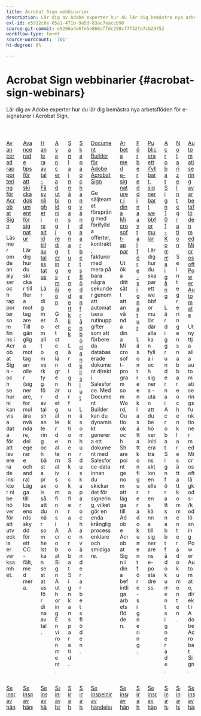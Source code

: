 ```yaml
---
title: Acrobat Sign webbinarier
description: Lär dig av Adobe experter hur du lär dig bemästra nya arbetsflöden för e-signaturer i Acrobat Sign.
exl-id: e5912c6e-65a1-471b-9a5d-83ac7eaccb90
source-git-commit: e9206a4e6fe5e866affdc298cf7f32fe7cb29752
workflow-type: tm+mt
source-wordcount: '701'
ht-degree: 0%

---
```


# Acrobat Sign webbinarier {#acrobat-sign-webinars}

Lär dig av Adobe experter hur du lär dig bemästra nya arbetsflöden för e-signaturer i Acrobat Sign.

<!-- CARDS

* https://experienceleague.adobe.com/sv/docs/events/acrobat-sign-webinars/advanced-reporting
* https://experienceleague.adobe.com/sv/docs/events/acrobat-sign-webinars/advanced-sending-documents-signature
* https://experienceleague.adobe.com/sv/docs/events/acrobat-sign-webinars/agreement-status
* https://experienceleague.adobe.com/sv/docs/events/acrobat-sign-webinars/authoring-environment
* https://experienceleague.adobe.com/sv/docs/events/acrobat-sign-webinars/collect-signatures
* https://experienceleague.adobe.com/sv/docs/events/acrobat-sign-webinars/create-use-workflows
* https://experienceleague.adobe.com/sv/docs/events/acrobat-sign-webinars/document-builder
* https://experienceleague.adobe.com/sv/docs/events/acrobat-sign-webinars/e-signature-microsoft
* https://experienceleague.adobe.com/sv/docs/events/acrobat-sign-webinars/e-signature-setup
* https://experienceleague.adobe.com/sv/docs/events/acrobat-sign-webinars/fillable-signable-web-form
* https://experienceleague.adobe.com/sv/docs/events/acrobat-sign-webinars/getting-started
* https://experienceleague.adobe.com/sv/docs/events/acrobat-sign-webinars/notarize
* https://experienceleague.adobe.com/sv/docs/events/acrobat-sign-webinars/workflow-automations

-->
<!-- START CARDS HTML - DO NOT MODIFY BY HAND -->
<div class="columns">
    <div class="column is-half-tablet is-half-desktop is-one-third-widescreen" aria-label="Advanced Reporting for Acrobat Sign">
        <div class="card" style="height: 100%; display: flex; flex-direction: column; height: 100%;">
            <div class="card-image">
                <figure class="image x-is-16by9">
                    <a href="https://experienceleague.adobe.com/sv/docs/events/acrobat-sign-webinars/advanced-reporting" title="Avancerad rapportering för Acrobat Sign">
                        <img class="is-bordered-r-small" src="https://video.tv.adobe.com/v/3428191/?format=jpeg&nocache=1731453823479" alt="Avancerad rapportering för Acrobat Sign"
                             style="width: 100%; aspect-ratio: 16 / 9; object-fit: cover; overflow: hidden; display: block; margin: auto;">
                    </a>
                </figure>
            </div>
            <div class="card-content is-padded-small" style="display: flex; flex-direction: column; flex-grow: 1; justify-content: space-between;">
                <div class="top-card-content">
                    <p class="headline is-size-6 has-text-weight-bold">
                        <a href="https://experienceleague.adobe.com/sv/docs/events/acrobat-sign-webinars/advanced-reporting" title="Avancerad rapportering för Acrobat Sign">Avancerad rapportering för Acrobat Sign</a>
                    </p>
                    <p class="is-size-6">Läs mer om de analyser och rapporter som finns i Acrobat Sign - och se hur ni kan visa data för att leverera de insikter ni behöver för att utveckla er verksamhet.</p>
                </div>
                <a href="https://experienceleague.adobe.com/sv/docs/events/acrobat-sign-webinars/advanced-reporting" class="spectrum-Button spectrum-Button--outline spectrum-Button--primary spectrum-Button--sizeM" style="align-self: flex-start; margin-top: 1rem;">
                    <span class="spectrum-Button-label has-no-wrap has-text-weight-bold"> Se inspelningen av händelsen </span>
                </a>
            </div>
        </div>
    </div>
    <div class="column is-half-tablet is-half-desktop is-one-third-widescreen" aria-label="Advanced Tips for Sending Documents for Signature">
        <div class="card" style="height: 100%; display: flex; flex-direction: column; height: 100%;">
            <div class="card-image">
                <figure class="image x-is-16by9">
                    <a href="https://experienceleague.adobe.com/sv/docs/events/acrobat-sign-webinars/advanced-sending-documents-signature" title="Avancerade tips för att skicka dokument för signering">
                        <img class="is-bordered-r-small" src="https://video.tv.adobe.com/v/3428186/?format=jpeg&nocache=1731453823460" alt="Avancerade tips för att skicka dokument för signering"
                             style="width: 100%; aspect-ratio: 16 / 9; object-fit: cover; overflow: hidden; display: block; margin: auto;">
                    </a>
                </figure>
            </div>
            <div class="card-content is-padded-small" style="display: flex; flex-direction: column; flex-grow: 1; justify-content: space-between;">
                <div class="top-card-content">
                    <p class="headline is-size-6 has-text-weight-bold">
                        <a href="https://experienceleague.adobe.com/sv/docs/events/acrobat-sign-webinars/advanced-sending-documents-signature" title="Avancerade tips för att skicka dokument för signering">Avancerade tips för att skicka dokument för signatur</a>
                    </p>
                    <p class="is-size-6">Lär dig hur du skickar till flera mottagare Tillgängliga mottagarroller (signerare, formuläranvändare, delegerare och andra) Lägga till lösenordsskydd för ett CC-fält, med mera.</p>
                </div>
                <a href="https://experienceleague.adobe.com/sv/docs/events/acrobat-sign-webinars/advanced-sending-documents-signature" class="spectrum-Button spectrum-Button--outline spectrum-Button--primary spectrum-Button--sizeM" style="align-self: flex-start; margin-top: 1rem;">
                    <span class="spectrum-Button-label has-no-wrap has-text-weight-bold"> Se inspelningen av händelsen </span>
                </a>
            </div>
        </div>
    </div>
    <div class="column is-half-tablet is-half-desktop is-one-third-widescreen" aria-label="Manage Agreements - Get Real-Time Visibility into Agreement Status">
        <div class="card" style="height: 100%; display: flex; flex-direction: column; height: 100%;">
            <div class="card-image">
                <figure class="image x-is-16by9">
                    <a href="https://experienceleague.adobe.com/sv/docs/events/acrobat-sign-webinars/agreement-status" title="Hantera avtal - Få realtidssynlighet till avtalsstatus">
                        <img class="is-bordered-r-small" src="https://video.tv.adobe.com/v/3428190/?format=jpeg&nocache=1731453823516" alt="Hantera avtal - Få realtidssynlighet till avtalsstatus"
                             style="width: 100%; aspect-ratio: 16 / 9; object-fit: cover; overflow: hidden; display: block; margin: auto;">
                    </a>
                </figure>
            </div>
            <div class="card-content is-padded-small" style="display: flex; flex-direction: column; flex-grow: 1; justify-content: space-between;">
                <div class="top-card-content">
                    <p class="headline is-size-6 has-text-weight-bold">
                        <a href="https://experienceleague.adobe.com/sv/docs/events/acrobat-sign-webinars/agreement-status" title="Hantera avtal - Få realtidssynlighet till avtalsstatus">Hantera avtal - Få synlighet i realtid till avtalsstatus</a>
                    </p>
                    <p class="is-size-6">Lär dig mer om allt om verktyg för avtalshantering och bästa praxis så att du när som helst kan se status för dina avtal.</p>
                </div>
                <a href="https://experienceleague.adobe.com/sv/docs/events/acrobat-sign-webinars/agreement-status" class="spectrum-Button spectrum-Button--outline spectrum-Button--primary spectrum-Button--sizeM" style="align-self: flex-start; margin-top: 1rem;">
                    <span class="spectrum-Button-label has-no-wrap has-text-weight-bold"> Se inspelningen av händelsen </span>
                </a>
            </div>
        </div>
    </div>
    <div class="column is-half-tablet is-half-desktop is-one-third-widescreen" aria-label="Advanced Training on Authoring Environment">
        <div class="card" style="height: 100%; display: flex; flex-direction: column; height: 100%;">
            <div class="card-image">
                <figure class="image x-is-16by9">
                    <a href="https://experienceleague.adobe.com/sv/docs/events/acrobat-sign-webinars/authoring-environment" title="Avancerad utbildning i redigeringsmiljön">
                        <img class="is-bordered-r-small" src="https://video.tv.adobe.com/v/3428189/?format=jpeg&nocache=1731453823517" alt="Avancerad utbildning i redigeringsmiljön"
                             style="width: 100%; aspect-ratio: 16 / 9; object-fit: cover; overflow: hidden; display: block; margin: auto;">
                    </a>
                </figure>
            </div>
            <div class="card-content is-padded-small" style="display: flex; flex-direction: column; flex-grow: 1; justify-content: space-between;">
                <div class="top-card-content">
                    <p class="headline is-size-6 has-text-weight-bold">
                        <a href="https://experienceleague.adobe.com/sv/docs/events/acrobat-sign-webinars/authoring-environment" title="Avancerad utbildning i redigeringsmiljön">Avancerad utbildning i redigeringsmiljön</a>
                    </p>
                    <p class="is-size-6">Gå ett steg längre när det gäller de alternativ som finns i Acrobat Sign Authoring Environment.</p>
                </div>
                <a href="https://experienceleague.adobe.com/sv/docs/events/acrobat-sign-webinars/authoring-environment" class="spectrum-Button spectrum-Button--outline spectrum-Button--primary spectrum-Button--sizeM" style="align-self: flex-start; margin-top: 1rem;">
                    <span class="spectrum-Button-label has-no-wrap has-text-weight-bold"> Se inspelningen av händelsen </span>
                </a>
            </div>
        </div>
    </div>
    <div class="column is-half-tablet is-half-desktop is-one-third-widescreen" aria-label="Collect Many Signatures with One Click">
        <div class="card" style="height: 100%; display: flex; flex-direction: column; height: 100%;">
            <div class="card-image">
                <figure class="image x-is-16by9">
                    <a href="https://experienceleague.adobe.com/sv/docs/events/acrobat-sign-webinars/collect-signatures" title="Samla in många signaturer med ett klick">
                        <img class="is-bordered-r-small" src="https://video.tv.adobe.com/v/3428188/?format=jpeg&nocache=1731453823488" alt="Samla in många signaturer med ett klick"
                             style="width: 100%; aspect-ratio: 16 / 9; object-fit: cover; overflow: hidden; display: block; margin: auto;">
                    </a>
                </figure>
            </div>
            <div class="card-content is-padded-small" style="display: flex; flex-direction: column; flex-grow: 1; justify-content: space-between;">
                <div class="top-card-content">
                    <p class="headline is-size-6 has-text-weight-bold">
                        <a href="https://experienceleague.adobe.com/sv/docs/events/acrobat-sign-webinars/collect-signatures" title="Samla in många signaturer med ett klick">Samla in många signaturer med ett klick</a>
                    </p>
                    <p class="is-size-6">Lär dig hur funktionen Skicka flera i Acrobat Sign kan spara tid.</p>
                </div>
                <a href="https://experienceleague.adobe.com/sv/docs/events/acrobat-sign-webinars/collect-signatures" class="spectrum-Button spectrum-Button--outline spectrum-Button--primary spectrum-Button--sizeM" style="align-self: flex-start; margin-top: 1rem;">
                    <span class="spectrum-Button-label has-no-wrap has-text-weight-bold"> Se inspelningen av händelsen </span>
                </a>
            </div>
        </div>
    </div>
    <div class="column is-half-tablet is-half-desktop is-one-third-widescreen" aria-label="Creating and Using Workflows from Beginning to End">
        <div class="card" style="height: 100%; display: flex; flex-direction: column; height: 100%;">
            <div class="card-image">
                <figure class="image x-is-16by9">
                    <a href="https://experienceleague.adobe.com/sv/docs/events/acrobat-sign-webinars/create-use-workflows" title="Skapa och använda arbetsflöden från början till slut">
                        <img class="is-bordered-r-small" src="https://video.tv.adobe.com/v/3428192/?format=jpeg&nocache=1731453823485" alt="Skapa och använda arbetsflöden från början till slut"
                             style="width: 100%; aspect-ratio: 16 / 9; object-fit: cover; overflow: hidden; display: block; margin: auto;">
                    </a>
                </figure>
            </div>
            <div class="card-content is-padded-small" style="display: flex; flex-direction: column; flex-grow: 1; justify-content: space-between;">
                <div class="top-card-content">
                    <p class="headline is-size-6 has-text-weight-bold">
                        <a href="https://experienceleague.adobe.com/sv/docs/events/acrobat-sign-webinars/create-use-workflows" title="Skapa och använda arbetsflöden från början till slut">Skapa och använda arbetsflöden från början till slut</a>
                    </p>
                    <p class="is-size-6">Läs om hur du skapar och använder arbetsflöden.</p>
                </div>
                <a href="https://experienceleague.adobe.com/sv/docs/events/acrobat-sign-webinars/create-use-workflows" class="spectrum-Button spectrum-Button--outline spectrum-Button--primary spectrum-Button--sizeM" style="align-self: flex-start; margin-top: 1rem;">
                    <span class="spectrum-Button-label has-no-wrap has-text-weight-bold"> Se inspelningen av händelsen </span>
                </a>
            </div>
        </div>
    </div>
    <div class="column is-half-tablet is-half-desktop is-one-third-widescreen" aria-label="Document Builder for Adobe Acrobat Sign">
        <div class="card" style="height: 100%; display: flex; flex-direction: column; height: 100%;">
            <div class="card-image">
                <figure class="image x-is-16by9">
                    <a href="https://experienceleague.adobe.com/sv/docs/events/acrobat-sign-webinars/document-builder" title="Document Builder för Adobe Acrobat Sign">
                        <img class="is-bordered-r-small" src="https://video.tv.adobe.com/v/3428193/?format=jpeg&nocache=1731453823516" alt="Document Builder för Adobe Acrobat Sign"
                             style="width: 100%; aspect-ratio: 16 / 9; object-fit: cover; overflow: hidden; display: block; margin: auto;">
                    </a>
                </figure>
            </div>
            <div class="card-content is-padded-small" style="display: flex; flex-direction: column; flex-grow: 1; justify-content: space-between;">
                <div class="top-card-content">
                    <p class="headline is-size-6 has-text-weight-bold">
                        <a href="https://experienceleague.adobe.com/sv/docs/events/acrobat-sign-webinars/document-builder" title="Document Builder för Adobe Acrobat Sign">Document Builder för Adobe Acrobat Sign</a>
                    </p>
                    <p class="is-size-6">Ge säljteamet försprång med förifyllda offerter, kontrakt, fakturor med mera på bara några sekunder genom att automatisera rutinuppgifter som att förbereda databaserade dokument direkt i Salesforce. Med Document Builder kan du dynamiskt generera ett dokument med Salesforce-data innan du skickar det för signering, vilket gör en enda krånglig process enklare och smidigare.</p>
                </div>
                <a href="https://experienceleague.adobe.com/sv/docs/events/acrobat-sign-webinars/document-builder" class="spectrum-Button spectrum-Button--outline spectrum-Button--primary spectrum-Button--sizeM" style="align-self: flex-start; margin-top: 1rem;">
                    <span class="spectrum-Button-label has-no-wrap has-text-weight-bold"> Se inspelningen av händelsen </span>
                </a>
            </div>
        </div>
    </div>
    <div class="column is-half-tablet is-half-desktop is-one-third-widescreen" aria-label="Work with e-signatures in your Microsoft apps">
        <div class="card" style="height: 100%; display: flex; flex-direction: column; height: 100%;">
            <div class="card-image">
                <figure class="image x-is-16by9">
                    <a href="https://experienceleague.adobe.com/sv/docs/events/acrobat-sign-webinars/e-signature-microsoft" title="Arbeta med e-signaturer i dina Microsoft-appar">
                        <img class="is-bordered-r-small" src="https://video.tv.adobe.com/v/3428185/?format=jpeg&nocache=1731453823517" alt="Arbeta med e-signaturer i dina Microsoft-appar"
                             style="width: 100%; aspect-ratio: 16 / 9; object-fit: cover; overflow: hidden; display: block; margin: auto;">
                    </a>
                </figure>
            </div>
            <div class="card-content is-padded-small" style="display: flex; flex-direction: column; flex-grow: 1; justify-content: space-between;">
                <div class="top-card-content">
                    <p class="headline is-size-6 has-text-weight-bold">
                        <a href="https://experienceleague.adobe.com/sv/docs/events/acrobat-sign-webinars/e-signature-microsoft" title="Arbeta med e-signaturer i dina Microsoft-appar">Arbeta med e-signaturer i dina Microsoft-appar</a>
                    </p>
                    <p class="is-size-6">Utöka ditt sätt att använda dina Microsoft-program som Word, Outlook och Sharepoint genom att lägga till Adobe Acrobat Sign i dina befintliga arbetsflöden.</p>
                </div>
                <a href="https://experienceleague.adobe.com/sv/docs/events/acrobat-sign-webinars/e-signature-microsoft" class="spectrum-Button spectrum-Button--outline spectrum-Button--primary spectrum-Button--sizeM" style="align-self: flex-start; margin-top: 1rem;">
                    <span class="spectrum-Button-label has-no-wrap has-text-weight-bold"> Se inspelningen av händelsen </span>
                </a>
            </div>
        </div>
    </div>
    <div class="column is-half-tablet is-half-desktop is-one-third-widescreen" aria-label="Prepare Your Agreements for e-signature">
        <div class="card" style="height: 100%; display: flex; flex-direction: column; height: 100%;">
            <div class="card-image">
                <figure class="image x-is-16by9">
                    <a href="https://experienceleague.adobe.com/sv/docs/events/acrobat-sign-webinars/e-signature-setup" title="Förbered dina avtal för e-signering">
                        <img class="is-bordered-r-small" src="https://video.tv.adobe.com/v/3428184/?format=jpeg&nocache=1731453823483" alt="Förbered dina avtal för e-signering"
                             style="width: 100%; aspect-ratio: 16 / 9; object-fit: cover; overflow: hidden; display: block; margin: auto;">
                    </a>
                </figure>
            </div>
            <div class="card-content is-padded-small" style="display: flex; flex-direction: column; flex-grow: 1; justify-content: space-between;">
                <div class="top-card-content">
                    <p class="headline is-size-6 has-text-weight-bold">
                        <a href="https://experienceleague.adobe.com/sv/docs/events/acrobat-sign-webinars/e-signature-setup" title="Förbered dina avtal för e-signering">Förbered dina avtal för e-signatur</a>
                    </p>
                    <p class="is-size-6">Läs om tre enkla sätt att konfigurera dokument för e-signering.</p>
                </div>
                <a href="https://experienceleague.adobe.com/sv/docs/events/acrobat-sign-webinars/e-signature-setup" class="spectrum-Button spectrum-Button--outline spectrum-Button--primary spectrum-Button--sizeM" style="align-self: flex-start; margin-top: 1rem;">
                    <span class="spectrum-Button-label has-no-wrap has-text-weight-bold"> Se inspelningen av händelsen </span>
                </a>
            </div>
        </div>
    </div>
    <div class="column is-half-tablet is-half-desktop is-one-third-widescreen" aria-label="Post a Fillable, Signable Web Form">
        <div class="card" style="height: 100%; display: flex; flex-direction: column; height: 100%;">
            <div class="card-image">
                <figure class="image x-is-16by9">
                    <a href="https://experienceleague.adobe.com/sv/docs/events/acrobat-sign-webinars/fillable-signable-web-form" title="Lägg upp ett ifyllbart, signerbart webbformulär">
                        <img class="is-bordered-r-small" src="https://video.tv.adobe.com/v/3428187/?format=jpeg&nocache=1731453823488" alt="Lägg upp ett ifyllbart, signerbart webbformulär"
                             style="width: 100%; aspect-ratio: 16 / 9; object-fit: cover; overflow: hidden; display: block; margin: auto;">
                    </a>
                </figure>
            </div>
            <div class="card-content is-padded-small" style="display: flex; flex-direction: column; flex-grow: 1; justify-content: space-between;">
                <div class="top-card-content">
                    <p class="headline is-size-6 has-text-weight-bold">
                        <a href="https://experienceleague.adobe.com/sv/docs/events/acrobat-sign-webinars/fillable-signable-web-form" title="Lägg upp ett ifyllbart, signerbart webbformulär">Publicera ett ifyllbart, signerbart webbformulär</a>
                    </p>
                    <p class="is-size-6">Lär dig hur du skapar ett webbformulär där alla kan fylla i och signera - utan att du behöver initiera transaktionen eller ens känna till signerarens e-postadress.</p>
                </div>
                <a href="https://experienceleague.adobe.com/sv/docs/events/acrobat-sign-webinars/fillable-signable-web-form" class="spectrum-Button spectrum-Button--outline spectrum-Button--primary spectrum-Button--sizeM" style="align-self: flex-start; margin-top: 1rem;">
                    <span class="spectrum-Button-label has-no-wrap has-text-weight-bold"> Se inspelningen av händelsen </span>
                </a>
            </div>
        </div>
    </div>
    <div class="column is-half-tablet is-half-desktop is-one-third-widescreen" aria-label="Acrobat Sign 101 - Getting Started">
        <div class="card" style="height: 100%; display: flex; flex-direction: column; height: 100%;">
            <div class="card-image">
                <figure class="image x-is-16by9">
                    <a href="https://experienceleague.adobe.com/sv/docs/events/acrobat-sign-webinars/getting-started" title="Acrobat Sign 101 - Komma igång">
                        <img class="is-bordered-r-small" src="https://video.tv.adobe.com/v/3428183/?format=jpeg&nocache=1731453823457" alt="Acrobat Sign 101 - Komma igång"
                             style="width: 100%; aspect-ratio: 16 / 9; object-fit: cover; overflow: hidden; display: block; margin: auto;">
                    </a>
                </figure>
            </div>
            <div class="card-content is-padded-small" style="display: flex; flex-direction: column; flex-grow: 1; justify-content: space-between;">
                <div class="top-card-content">
                    <p class="headline is-size-6 has-text-weight-bold">
                        <a href="https://experienceleague.adobe.com/sv/docs/events/acrobat-sign-webinars/getting-started" title="Acrobat Sign 101 - Komma igång">Acrobat Sign 101 - Komma igång</a>
                    </p>
                    <p class="is-size-6">Lär dig grunderna i Acrobat Sign för att snabbt få dokument signerade.</p>
                </div>
                <a href="https://experienceleague.adobe.com/sv/docs/events/acrobat-sign-webinars/getting-started" class="spectrum-Button spectrum-Button--outline spectrum-Button--primary spectrum-Button--sizeM" style="align-self: flex-start; margin-top: 1rem;">
                    <span class="spectrum-Button-label has-no-wrap has-text-weight-bold"> Se inspelningen av händelsen </span>
                </a>
            </div>
        </div>
    </div>
    <div class="column is-half-tablet is-half-desktop is-one-third-widescreen" aria-label="Notarize Integration">
        <div class="card" style="height: 100%; display: flex; flex-direction: column; height: 100%;">
            <div class="card-image">
                <figure class="image x-is-16by9">
                    <a href="https://experienceleague.adobe.com/sv/docs/events/acrobat-sign-webinars/notarize" title="Notarize Integration">
                        <img class="is-bordered-r-small" src="https://video.tv.adobe.com/v/3428195/?format=jpeg&nocache=1731453823489" alt="Notarize Integration"
                             style="width: 100%; aspect-ratio: 16 / 9; object-fit: cover; overflow: hidden; display: block; margin: auto;">
                    </a>
                </figure>
            </div>
            <div class="card-content is-padded-small" style="display: flex; flex-direction: column; flex-grow: 1; justify-content: space-between;">
                <div class="top-card-content">
                    <p class="headline is-size-6 has-text-weight-bold">
                        <a href="https://experienceleague.adobe.com/sv/docs/events/acrobat-sign-webinars/notarize" title="Notarize Integration">Notarize Integration</a>
                    </p>
                    <p class="is-size-6">Se integreringen snabbare och enklare sätt att kommentera dokumenten.</p>
                </div>
                <a href="https://experienceleague.adobe.com/sv/docs/events/acrobat-sign-webinars/notarize" class="spectrum-Button spectrum-Button--outline spectrum-Button--primary spectrum-Button--sizeM" style="align-self: flex-start; margin-top: 1rem;">
                    <span class="spectrum-Button-label has-no-wrap has-text-weight-bold"> Se inspelningen av händelsen </span>
                </a>
            </div>
        </div>
    </div>
    <div class="column is-half-tablet is-half-desktop is-one-third-widescreen" aria-label="Workflow Automations Powered by Microsoft Power Automate">
        <div class="card" style="height: 100%; display: flex; flex-direction: column; height: 100%;">
            <div class="card-image">
                <figure class="image x-is-16by9">
                    <a href="https://experienceleague.adobe.com/sv/docs/events/acrobat-sign-webinars/workflow-automations" title="Automatisering av arbetsflöden med Microsoft Power Automate">
                        <img class="is-bordered-r-small" src="https://video.tv.adobe.com/v/3428194/?format=jpeg&nocache=1731453823611" alt="Automatisering av arbetsflöden med Microsoft Power Automate"
                             style="width: 100%; aspect-ratio: 16 / 9; object-fit: cover; overflow: hidden; display: block; margin: auto;">
                    </a>
                </figure>
            </div>
            <div class="card-content is-padded-small" style="display: flex; flex-direction: column; flex-grow: 1; justify-content: space-between;">
                <div class="top-card-content">
                    <p class="headline is-size-6 has-text-weight-bold">
                        <a href="https://experienceleague.adobe.com/sv/docs/events/acrobat-sign-webinars/workflow-automations" title="Automatisering av arbetsflöden med Microsoft Power Automate">Automatisering av arbetsflöden med Microsoft Power Automate</a>
                    </p>
                    <p class="is-size-6">Utnyttja alla automatiseringsfunktioner med Microsoft lågkods-/kodlösning Power Automate, direkt i Adobe Acrobat Sign.</p>
                </div>
                <a href="https://experienceleague.adobe.com/sv/docs/events/acrobat-sign-webinars/workflow-automations" class="spectrum-Button spectrum-Button--outline spectrum-Button--primary spectrum-Button--sizeM" style="align-self: flex-start; margin-top: 1rem;">
                    <span class="spectrum-Button-label has-no-wrap has-text-weight-bold"> Se inspelningen av händelsen </span>
                </a>
            </div>
        </div>
    </div>
</div>
<!-- END CARDS HTML - DO NOT MODIFY BY HAND -->

